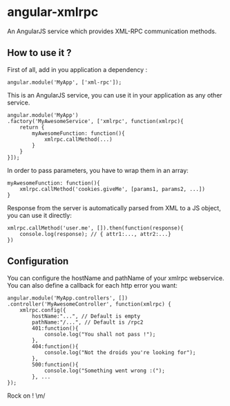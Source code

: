 angular-xmlrpc
==============

An AngularJS service which provides XML-RPC communication methods.

How to use it ?
---------------

First of all, add in you application a dependency :

    angular.module('MyApp', ['xml-rpc']);

This is an AngularJS service, you can use it in your application as any other service.

    angular.module('MyApp')
    .factory('MyAwesomeService', ['xmlrpc', function(xmlrpc){
        return {
            myAwesomeFunction: function(){
                xmlrpc.callMethod(...)
            }
        }
    }]);

In order to pass parameters, you have to wrap them in an array:

    myAwesomeFunction: function(){
        xmlrpc.callMethod('cookies.giveMe', [params1, params2, ...])
    }

Response from the server is automatically parsed from XML to a JS object, you can use it directly:

    xmlrpc.callMethod('user.me', []).then(function(response){
        console.log(response); // { attr1:..., attr2:...}
    })

Configuration
-------------

You can configure the hostName and pathName of your xmlrpc webservice. You can also define a callback for each http error you want:

    angular.module('MyApp.controllers', [])
    .controller('MyAwesomeController', function(xmlrpc) {
        xmlrpc.config({
            hostName:"...", // Default is empty
            pathName:"/...", // Default is /rpc2
            401:function(){
                console.log("You shall not pass !");
            },
            404:function(){
                console.log("Not the droids you're looking for");
            },
            500:function(){
                console.log("Something went wrong :(");
            }, ...
    });

Rock on ! \m/
